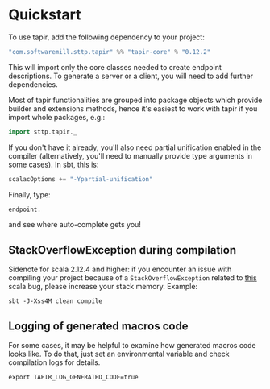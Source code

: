 # Quickstart

To use tapir, add the following dependency to your project:

```scala
"com.softwaremill.sttp.tapir" %% "tapir-core" % "0.12.2"
```

This will import only the core classes needed to create endpoint descriptions. To generate a server or a client, you
will need to add further dependencies.

Most of tapir functionalities are grouped into package objects which provide builder and extensions methods, hence it's
easiest to work with tapir if you import whole packages, e.g.:

```scala
import sttp.tapir._
```

If you don't have it already, you'll also need partial unification enabled in the compiler (alternatively, you'll need 
to manually provide type arguments in some cases). In sbt, this is:

```scala
scalacOptions += "-Ypartial-unification"
```

Finally, type:

```scala
endpoint.
```

and see where auto-complete gets you!

## StackOverflowException during compilation

Sidenote for scala 2.12.4 and higher: if you encounter an issue with compiling your project because of 
a `StackOverflowException` related to [this](https://github.com/scala/bug/issues/10604) scala bug, 
please increase your stack memory. Example:

```
sbt -J-Xss4M clean compile
```

## Logging of generated macros code 
For some cases, it may be helpful to examine how generated macros code looks like.
To do that, just set an environmental variable and check compilation logs for details.    

```
export TAPIR_LOG_GENERATED_CODE=true
```
